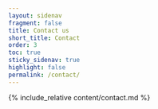 ```yaml
---
layout: sidenav
fragment: false
title: Contact us
short_title: Contact
order: 3
toc: true
sticky_sidenav: true
highlight: false
permalink: /contact/
---
```


{% include_relative content/contact.md %}
